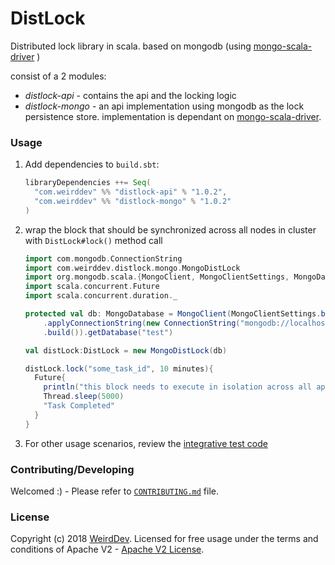 # DistLock

Distributed lock library in scala. based on mongodb (using [mongo-scala-driver](https://github.com/mongodb/mongo-scala-driver) )

consist of a 2 modules:
- _distlock-api_ - contains the api and the locking logic
- _distlock-mongo_ - an api implementation using mongodb as the lock persistence store. implementation is dependant on [mongo-scala-driver](https://github.com/mongodb/mongo-scala-driver).


### Usage

1. Add dependencies to `build.sbt`:

    ```scala
    libraryDependencies ++= Seq(
      "com.weirddev" %% "distlock-api" % "1.0.2",
      "com.weirddev" %% "distlock-mongo" % "1.0.2"
    )
    ```

2. wrap the block that should be synchronized across all nodes in cluster with ```DistLock#lock()``` method call

    ```scala
    import com.mongodb.ConnectionString
    import com.weirddev.distlock.mongo.MongoDistLock
    import org.mongodb.scala.{MongoClient, MongoClientSettings, MongoDatabase}
    import scala.concurrent.Future
    import scala.concurrent.duration._

    protected val db: MongoDatabase = MongoClient(MongoClientSettings.builder()
        .applyConnectionString(new ConnectionString("mongodb://localhost:27017"))
        .build()).getDatabase("test")

    val distLock:DistLock = new MongoDistLock(db)

    distLock.lock("some_task_id", 10 minutes){
      Future{
        println("this block needs to execute in isolation across all application nodes in cluster")
        Thread.sleep(5000)
        "Task Completed"
      }
    }
    ```

3. For other usage scenarios, review the [integrative test code](https://github.com/wrdv/distlock/blob/master/distlock-mongo/src/it/scala/com/weirddev/distlock/MongoDistLockTest.scala)

### Contributing/Developing
Welcomed :) - Please refer to [`CONTRIBUTING.md`](./CONTRIBUTING.md) file.

### License
Copyright (c) 2018  [WeirdDev](http://weirddev.com).
Licensed for free usage under the terms and conditions of Apache V2 - [Apache V2 License](https://www.apache.org/licenses/LICENSE-2.0).
